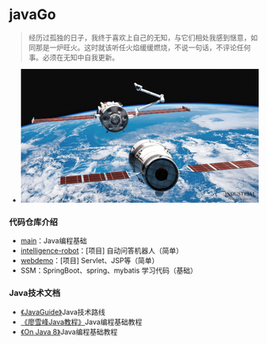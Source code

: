 # javaGo
> 经历过孤独的日子，我终于喜欢上自己的无知，与它们相处我感到惬意，如同那是一炉旺火。这时就该听任火焰缓缓燃烧，不说一句话，不评论任何事。必须在无知中自我更新。

* ![天宫](https://github.com/sophoraFlower/javaGo/blob/main/sources/天宫_压缩.png)

### 代码仓库介绍
* [main](https://github.com/sophoraFlower/javaGo/tree/main/src)：Java编程基础
* [intelligence-robot](https://github.com/sophoraFlower/javaGo/tree/main/intelligence-robot)：[项目] 自动问答机器人（简单）
* [webdemo](https://github.com/sophoraFlower/javaGo/tree/main/webdemo)：[项目] Servlet、JSP等（简单）
* SSM：SpringBoot、spring、mybatis 学习代码（基础）

### Java技术文档
* [《JavaGuide》](https://github.com/Snailclimb/JavaGuide#%E5%9F%BA%E7%A1%80)Java技术路线
* [《廖雪峰Java教程》](https://www.liaoxuefeng.com/wiki/1252599548343744)Java编程基础教程
* [《On Java 8》](https://gitee.com/go_dream/OnJava8/tree/master/docs/book)Java编程基础教程